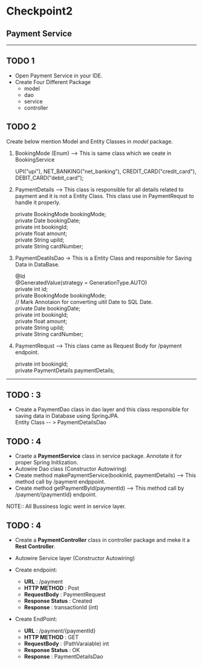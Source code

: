 # __Checkpoint2__ #  


## Payment Service ##  

---  

## TODO 1 ##  

* Open Payment Service in your IDE.  
* Create Four Different Package 
	* model
	* dao  
	* service  
	* controller  


## TODO 2 ##   

Create below mention Model and Entity Classes in *model* package.  

1. BookingMode (Enum)  --> This is same class which we ceate in BookingService   
	
	UPI("upi"), NET_BANKING("net_banking"), CREDIT_CARD("credit_card"), DEBIT_CARD("debit_card");      

2. PaymentDetails  --> This class is responsible for all details related to payment and it is not a Entity Class. This class use in PaymentRequst to handle it properly.   
	
	private BookingMode bookingMode;  
	private Date bookingDate;  
	private int  bookingId;  
	private float amount;  
	private String upiId;  
	private String cardNumber;  


3. PaymentDeatilsDao  -> This is a Entity Class and responsible for Saving Data in DataBase.  

	@Id  
	@GeneratedValue(strategy = GenerationType.AUTO)  
	private int id;  
	private BookingMode bookingMode;  
	// Mark Annotaion for converting uitil Date to SQL Date.  
	private Date bookingDate;  
	private int  bookingId;  
	private float amount;  
	private String upiId;  
	private String cardNumber;  


4. PaymentRequst --> This class came as  Request Body for /payment endpoint.  

	private int bookingId;  
	private PaymentDetails paymentDetails;  
	


---   

##  TODO : 3 ##

* Create a PaymentDao class in dao layer and this class responsible for saving data in Database using SpringJPA.   
	Entity Class -- > PaymentDetailsDao   


## TODO : 4 ##   

* Craete a __PaymentService__ class in service package. Annotate it for proper Spring Initlization.  
* Autowire Dao class (Constructor Autowiring)  
* Create method makePaymentService(bookinId, paymentDetails) --> This method call by /payment endppoint.   
* Create method getPaymentById(paymentId)  --> This method call by /payment/{paymentId} endpoint.   


NOTE:: All Bussiness logic went in service layer.   

## TODO : 4 ##   

* Create a __PaymentController__ class in controller package and meke it a __Rest Controller__.   
* Autowire Service layer (Constructor Autowiring)  
* Create endpoint:  
	* __URL__ : /payment  
	* __HTTP METHOD__ : Post  
	* __RequestBody__  : PaymentRequest  
	* __Response Status__ : Created  
	* __Response__ : transactionId (int)   

* Create EndPoint:  
	* __URL__ : /payment/{paymentId}  
	* __HTTP METHOD__ : GET  
	* __RequestBody__  : (PathVaraiable) int  
	* __Response Status__ : OK  
	* __Response__ : PaymentDetailsDao   


